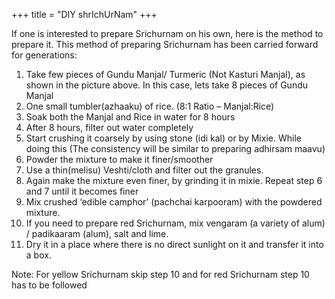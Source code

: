 +++
title = "DIY shrIchUrNam"
+++



If one is interested to prepare Srichurnam on his own, here is the method to prepare it. This method of preparing Srichurnam has been carried forward for generations:

1. Take few pieces of Gundu Manjal/ Turmeric (Not Kasturi Manjal), as shown in the picture above. In this case, lets take 8 pieces of Gundu Manjal
2. One small tumbler(azhaaku) of rice. (8:1 Ratio – Manjal:Rice)
3. Soak both the Manjal and Rice in water for 8 hours
4. After 8 hours, filter out water completely
5. Start crushing it coarsely by using stone (idi kal) or by Mixie. While doing this (The consistency will be similar to preparing adhirsam maavu)
6. Powder the mixture to make it finer/smoother
7. Use a thin(melisu) Veshti/cloth and filter out the granules.
8. Again make the mixture even finer, by grinding it in mixie. Repeat step 6 and 7 until it becomes finer
9. Mix crushed ‘edible camphor’ (pachchai karpooram) with the powdered mixture.
10. If you need to prepare red Srichurnam, mix vengaram (a variety of alum) / padikaaram (alum), salt and lime.
11. Dry it in a place where there is no direct sunlight on it and transfer it into a box.

Note: For yellow Srichurnam skip step 10 and for red Srichurnam step 10 has to be followed